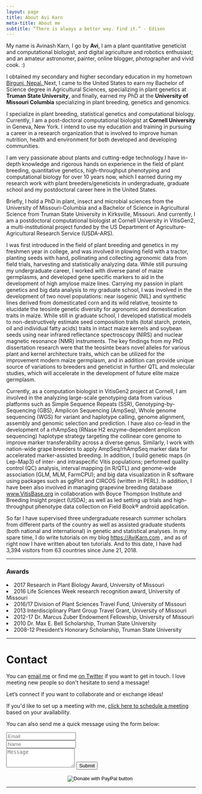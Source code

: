 ```yaml
---
layout: page
title: About Avi Karn
meta-title: About me
subtitle: “There is always a better way. Find it.” - Edison
---
```


<div id="aboutme-section">

<p class="about-text">
<span class="fa fa-briefcase about-icon"></span>
  My name is Avinash Karn, I go by <strong>Avi</strong>, I am a plant quantitative geneticist and computational biologist, and digital agriculture and robotics enthusiast; and an amateur astronomer, painter, online blogger, photographer and vivid cook. :)
</p>

<p class="about-text">
<span class="fa fa-graduation-cap about-icon"></span>
I obtained my secondary and higher secondary education in my hometown <a target="_blank" href="https://goo.gl/maps/vtMmZcXFWy32"> Birgunj, Nepal. </a> Next, I came to the United States to earn my Bachelor of Science degree in Agricultural Sciences, specializing in plant genetics at <strong>Truman State University</strong>, and finally, earned my PhD at the <strong> University of Missouri Columbia </strong> specializing in plant breeding, genetics and genomics.
</p>

<p class="about-text">
<span class="fa fa-glasses about-icon"></span>
I specialize in plant breeding, statistical genetics and computational biology. Currently, I am a post-doctoral computational biologist at <strong> Cornell University </strong> in Geneva, New York. I intend to use my education and training in pursuing a career in a research organization that is involved to improve human nutrition, health and environment for both developed and developing communities.
</p>

<p class="about-text">
<span class="fa fa-leaf about-icon"></span>
I am very passionate about plants and cutting-edge technology.I have in-depth knowledge and rigorous hands on experience in the field of plant breeding, quantitative genetics, high-throughput phenotyping and computational biology for over 10 years now, which I earned during my research work with plant breeders/geneticists in undergraduate, graduate school and my postdoctoral career here in the United States. 

Briefly, I hold a PhD in plant, insect and microbial sciences from the University of Missouri-Columbia and a Bachelor of Science in Agricultural Science from Truman State University in Kirksville, Missouri. And currently, I am a postdoctoral computational biologist at Cornell University in VitisGen2, a multi-institutional project funded by the US Department of Agriculture-Agricultural Research Service (USDA-ARS).

I was first introduced in the field of plant breeding and genetics in my freshmen year in college, and was involved in plowing field with a tractor, planting seeds with hand, pollinating and collecting agronomic data from field trials, harvesting and statistically analyzing data. While still pursuing my undergraduate career, I worked with diverse panel of maize germplasms, and developed gene specific markers to aid in the development of high amylose maize lines. Carrying my passion in plant genetics and big data analysis to my graduate school, I was involved in the development of two novel populations: near isogenic (NIL) and synthetic lines derived from domesticated corn and its wild relative, teosinte to elucidate the teosinte genetic diversity for agronomic and domestication traits in maize. While still in graduate school, I developed statistical models to non-destructively estimate seed composition traits (total starch, protein, oil and individual fatty acids) traits in intact maize kernels and soybean seeds using near infrared reflectance spectroscopy (NIRS) and nuclear magnetic resonance (NMR) instruments. The key findings from my PhD dissertation research were that the teosinte bears novel alleles for various plant and kernel architecture traits, which can be utilized for the improvement modern maize germplasm, and in addition can provide unique source of variations to breeders and geneticist in further QTL and molecular studies, which will accelerate in the development of future elite maize germplasm.

Currently, as a computation biologist in VitisGen2 project at Cornell, I am involved in the analyzing large-scale genotyping data from various platforms such as Simple Sequence Repeats (SSR), Genotyping-by-Sequencing (GBS), Amplicon Sequencing (AmpSeq), Whole genome sequencing (WGS) for variant and haplotype calling, genome alignment, assembly and genomic selection and prediction. I have also co-lead in the development of a rhAmpSeq (RNase H2 enzyme-dependent amplicon sequencing) haplotype strategy targeting the collinear core genome to improve marker transferability across a diverse genus. Similarly, I work with nation-wide grape breeders to apply AmpSeq/rhAmpSeq marker data for accelerated marker-assisted breeding. In addition, I build genetic maps (in Lep-Map3) of inter- and intraspecific Vitis populations; performed quality control (QC) analysis, interval mapping (in R/QTL) and genome-wide association (GLM, MLM, FarmCPU); and big data visualization in R software using packages such as ggPlot and CIRCOS (written in PERL). In addition, I have been also involved in managing grapevine breeding database www.VitisBase.org in collaboration with Boyce Thompson Institute and Breeding Insight project (USDA); as well as led setting up trials and high-throughput phenotype data collection on Field Book® android application. 

So far I have supervised three undergraduate research summer scholars from different parts of the country as well as assisted graduate students (both national and international) in genetic and statistical analyses. In my spare time, I do write tutorials on my blog https://AviKarn.com , and as of right now I have written about ten tutorials. And to this date, I have had 3,394 visitors from 63 countries since June 21, 2018. 
<hr>

<h3>Awards </h3>
<span class="fa fa-award about-icon"></span>
	<li>2017 Research in Plant Biology Award, University of Missouri</li>
	<li>2016 Life Sciences Week research recognition award, University of Missouri</li>
	<li>2016/17 Division of Plant Sciences Travel Fund, University of Missouri</li>
	<li>2013 Interdisciplinary Plant Group Travel Grant, University of Missouri</li>
	<li>2012-17 Dr. Marcus Zuber Endowment Fellowship, University of Missouri</li>
	<li>2010 Dr. Max E. Bell Scholarship, Truman State University</li>
	<li>2008-12 President’s Honorary Scholarship, Truman State University</li>

<hr>
<div id="contactme-section">
<h1 id="contact">Contact</h1>

<p>You can <a href="mailto:avi.karn6@gmail.com?subject=Hello from AviKarn.com">email me</a> or find me <a href="https://twitter.com/avi_karn">on Twitter</a> if you want to get in touch. I love meeting new people so don't hesitate to send a message!</p>
<p>Let’s connect if you want to collaborate and or exchange ideas!</p>
<p>If you'd like to set up a meeting with me, <a href="https://calendly.com/avikarn">click here to schedule a meeting</a> based on your availability.</p>

<form action="https://formspree.io/akarn@mail.missouri.edu" method="POST" class="form" id="contact-form">
  <p>You can also send me a quick message using the form below:</p>
  <div class="row">
    <div class="col-xs-6">
      <input type="email" name="_replyto" class="form-control input-lg" placeholder="Email" title="Email">
    </div>
    <div class="col-xs-6">
      <input type="text" name="name" class="form-control input-lg" placeholder="Name" title="Name">
    </div>
  </div>
  <input type="hidden" name="_subject" value="New submission from AviKarn.com">
  <textarea type="text" name="content" class="form-control input-lg" placeholder="Message" title="Message" required="required" rows="3"></textarea>
  <input type="text" name="_gotcha" style="display:none">
  <input type="hidden" name="_next" value="./aboutme?message=Your message was sent successfully, thanks!" />
  <button type="submit" class="btn btn-lg btn-primary">Submit</button>
</form>

<center>
<form action="https://www.paypal.com/cgi-bin/webscr" method="post" target="_top">
<input type="hidden" name="cmd" value="_donations" />
<input type="hidden" name="business" value="8ZF7YRTZ42EKU" />
<input type="hidden" name="item_name" value="To support education for all." />
<input type="hidden" name="currency_code" value="USD" />
<input type="image" src="https://www.paypalobjects.com/en_US/i/btn/btn_donateCC_LG.gif" border="0" name="submit" title="PayPal - The safer, easier way to pay online!" alt="Donate with PayPal button" />
<img alt="" border="0" src="https://www.paypal.com/en_US/i/scr/pixel.gif" width="1" height="1" />
</form>
</center>

<hr>

<p><script type="text/javascript" src="//ra.revolvermaps.com/0/0/6.js?i=0rn8vq73z9x&amp;m=7&amp;c=ff0000&amp;cr1=ffffff&amp;f=arial&amp;l=1" async="async"></script></p>

<script async src="//pagead2.googlesyndication.com/pagead/js/adsbygoogle.js"></script>
<script>
  (adsbygoogle = window.adsbygoogle || []).push({
    google_ad_client: "ca-pub-5126027065024936",
    enable_page_level_ads: true
  });
</script>

<!-- Global site tag (gtag.js) - Google Analytics -->
<script async src="https://www.googletagmanager.com/gtag/js?id=UA-123359651-1"></script>
<script>
  window.dataLayer = window.dataLayer || [];
  function gtag(){dataLayer.push(arguments);}
  gtag('js', new Date());
  gtag('config', 'UA-123359651-1');
</script>

